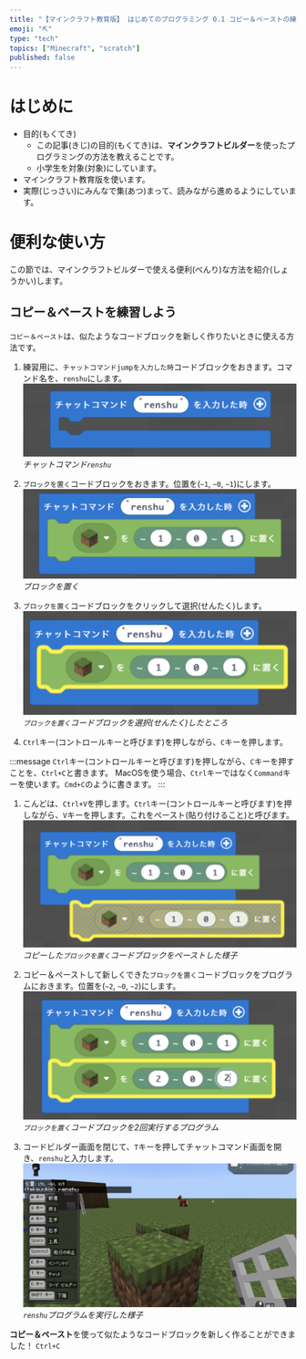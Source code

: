```yaml
---
title: "【マインクラフト教育版】 はじめてのプログラミング 0.1 コピー＆ペーストの練習"
emoji: "⛏️"
type: "tech"
topics: ["Minecraft", "scratch"]
published: false
---
```


# はじめに
- 目的(もくてき)
  - この記事(きじ)の目的(もくてき)は、**マインクラフトビルダー**を使ったプログラミングの方法を教えることです。
  - 小学生を対象(対象)にしています。
- マインクラフト教育版を使います。
- 実際(じっさい)にみんなで集(あつ)まって、読みながら進めるようにしています。

# 便利な使い方
この節では、マインクラフトビルダーで使える便利(べんり)な方法を紹介(しょうかい)します。

## コピー＆ペーストを練習しよう
`コピー＆ペースト`は、似たようなコードブロックを新しく作りたいときに使える方法です。

1. 練習用に、`チャットコマンドjumpを入力した時`コードブロックをおきます。コマンド名を、`renshu`にします。
![](/images/build_town-01-copy_and_paste/2024-02-10-06-34-17.png)
*チャットコマンド`renshu`*

2. `ブロックを置く`コードブロックをおきます。位置を(`~1`, `~0`, `~1`)にします。
![](/images/build_town-01-copy_and_paste/2024-02-10-06-37-26.png)
*ブロックを置く*

3. `ブロックを置く`コードブロックをクリックして選択(せんたく)します。
![](/images/build_town-01-copy_and_paste/2024-02-10-06-40-09.png)
*`ブロックを置く`コードブロックを選択(せんたく)したところ*

4. `Ctrl`キー(コントロールキーと呼びます)を押しながら、`C`キーを押します。
<!-- ***toha*** -->
:::message
`Ctrl`キー(コントロールキーと呼びます)を押しながら、`C`キーを押すことを、`Ctrl+C`と書きます。
MacOSを使う場合、`Ctrl`キーではなく`Command`キーを使います。`Cmd+C`のように書きます。
:::
1. こんどは、`Ctrl+V`を押します。`Ctrl`キー(コントロールキーと呼びます)を押しながら、`V`キーを押します。これをペースト(貼り付けること)と呼びます。
![](/images/build_town-01-copy_and_paste/2024-02-10-06-42-53.png)
*コピーした`ブロックを置く`コードブロックをペーストした様子*

1. コピー＆ペーストして新しくできた`ブロックを置く`コードブロックをプログラムにおきます。位置を(`~2`, `~0`, `~2`)にします。
![](/images/build_town-01-copy_and_paste/2024-02-10-06-46-17.png)
*`ブロックを置く`コードブロックを2回実行するプログラム*

1. コードビルダー画面を閉じて、`T`キーを押してチャットコマンド画面を開き、`renshu`と入力します。
![](/images/build_town-01-copy_and_paste/2024-02-10-06-48-41.png)
*`renshu`プログラムを実行した様子*

**コピー＆ペースト**を使って似たようなコードブロックを新しく作ることができました！
`Ctrl+C`